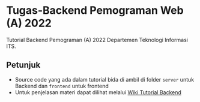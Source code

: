 
# Tugas-Backend Pemograman Web (A) 2022
Tutorial Backend Pemograman (A) 2022 Departemen Teknologi Informasi ITS.
## Petunjuk
* Source code yang ada dalam tutorial bida di ambil di folder `server` untuk Backend dan `frontend` untuk frontend
* Untuk penjelasan materi dapat dilihat melalui [Wiki Tutorial Backend](https://github.com/0xazr/tugas-backend/wiki)
